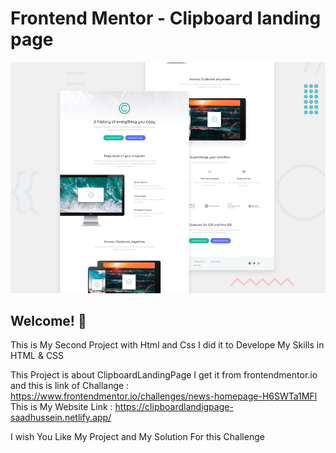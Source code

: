 # Frontend Mentor - Clipboard landing page

![Design preview for the Clipboard landing page coding challenge](./design/desktop-preview.jpg)

## Welcome! 👋
This is My Second Project with Html and Css
I did it to Develope My Skills in HTML & CSS

This Project is about ClipboardLandingPage
I get it from frontendmentor.io and this is link of Challange : https://www.frontendmentor.io/challenges/news-homepage-H6SWTa1MFl
This is My Website Link : https://clipboardlandigpage-saadhussein.netlify.app/

I wish You Like My Project and My Solution For this Challenge
